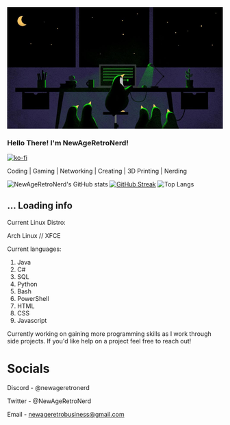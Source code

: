 <img src="./penguin_code.jpg" align="center"/>

### Hello There! I'm NewAgeRetroNerd!

[![ko-fi](https://ko-fi.com/img/githubbutton_sm.svg)](https://ko-fi.com/W7W1116ERJ)

Coding | Gaming | Networking | Creating | 3D Printing | Nerding

![NewAgeRetroNerd's GitHub stats](https://github-readme-stats.vercel.app/api?username=newageretronerd&show_icons=true&theme=chartreuse-dark)
[![GitHub Streak](https://streak-stats.demolab.com?user=newageretronerd&theme=chartreuse-dark&mode=weekly)](https://git.io/streak-stats)
![Top Langs](https://github-readme-stats.vercel.app/api/top-langs/?username=newageretronerd&layout=compact&theme=chartreuse-dark)

## ... Loading info
Current Linux Distro:

   Arch Linux // XFCE



Current languages:

1) Java
2) C#
3) SQL
4) Python
5) Bash
6) PowerShell
7) HTML
8) CSS
9) Javascript

Currently working on gaining more programming skills as I work through side projects.
If you'd like help on a project feel free to reach out!

# Socials
Discord - @newageretronerd

Twitter - @NewAgeRetroNerd

Email   - newageretrobusiness@gmail.com
